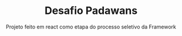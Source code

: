 <h1 align="center">Desafio Padawans</h1>

<p align="center">Projeto feito em react como etapa do processo seletivo da Framework </p>
